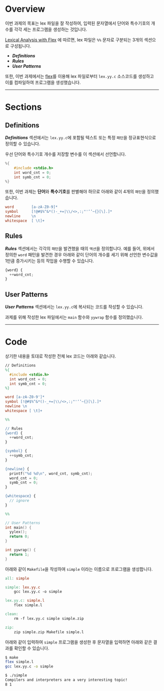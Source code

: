 # Overview
이번 과제의 목표는 lex 파일을 잘 작성하여, 입력된 문자열에서 단어와 특수기호의 개수를 각각 세는 프로그램을 생성하는 것입니다.

[Lexical Analysis with Flex](https://www.cse.iitk.ac.in/users/swarnendu/courses/spring2023-cs335/flex.pdf) 에 따르면, lex 파일은 `%%` 문자로 구분되는 3개의 섹션으로 구성됩니다.
- ***Definitions***
- ***Rules***
- ***User Patterns***

또한, 이번 과제에서는 [flex](https://github.com/westes/flex)를 이용해 lex 파일로부터 `lex.yy.c` 소스코드를 생성하고 이를 컴파일하여 프로그램을 생성했습니다.

---

# Sections
## Definitions
***Definitions*** 섹션에서는 `lex.yy.c`에 포함될 텍스트 또는 특정 `패턴`을 정규표현식으로 정의할 수 있습니다.

우선 단어와 특수기호 개수를 저장할 변수를 이 섹션에서 선언합니다.

```c
%{
    #include <stdio.h>
    int word_cnt = 0;
    int symb_cnt = 0;
%}
```


또한, 이번 과제는 **단어**와 **특수기호**를 판별해야 하므로 아래와 같이 4개의 `패턴`을 정의했습니다.

```lex
word        [a-zA-Z0-9]*
symbol      [!@#$%^&*()-_+=|\\/<>,:;"'‘’~{}[\].]*
newline     \n
whitespace  [ \t]+
```


## Rules
***Rules*** 섹션에서는 각각의 `패턴`을 발견했을 때의 `액션`을 정의합니다.
예를 들어, 위에서 정의한 `word` 패턴을 발견한 경우 아래와 같이 단어의 개수를 세기 위해 선언한 변수값을 1만큼 증가시키는 등의 작업을 수행할 수 있습니다.

```lex
{word} {
  ++word_cnt;
}
```

## User Patterns
***User Patterns*** 섹션에서는 `lex.yy.c`에 복사되는 코드를 작성할 수 있습니다.

과제를 위해 작성한 lex 파일에서는 `main` 함수와 `yywrap` 함수를 정의했습니다.

---

# Code

상기한 내용을 토대로 작성한 전체 lex 코드는 아래와 같습니다.

```lex
// Definitions
%{
  #include <stdio.h>
  int word_cnt = 0;
  int symb_cnt = 0;
%}

word [a-zA-Z0-9']*
symbol [!@#$%^&*()-_+=|\\/<>,:;"'‘’~{}[\].]*
newline \n
whitespace [ \t]+

%%

// Rules
{word} {
  ++word_cnt;
}

{symbol} {
  ++symb_cnt;
}

{newline} {
  printf("%d %d\n", word_cnt, symb_cnt);
  word_cnt = 0;
  symb_cnt = 0;
}

{whitespace} {
  // ignore
}

%%

// User Patterns
int main() {
  yylex();
  return 0;
}

int yywrap() {
  return 1;
}

```

아래와 같이 `Makefile`을 작성하여 `simple` 이라는 이름으로 프로그램을 생성합니다.

```Makefile
all: simple

simple: lex.yy.c
	gcc lex.yy.c -o simple

lex.yy.c: simple.l
	flex simple.l

clean:
	rm -f lex.yy.c simple simple.zip

zip:
	zip simple.zip Makefile simple.l
```

아래와 같이 입력하여 `simple` 프로그램을 생성한 후 문자열을 입력하면 아래와 같은 결과를 확인할 수 있습니다.

```bash
$ make
flex simple.l
gcc lex.yy.c -o simple

$ ./simple
Compilers and interpreters are a very interesting topic!
8 1
```

